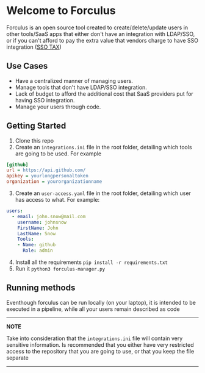 # Welcome to Forculus

Forculus is an open source tool created to create/delete/update users in other tools/SaaS apps that either don't have an integration with LDAP/SSO, or if you can't afford to pay the extra value that vendors charge to have SSO integration  ([SSO TAX](https://sso.tax/))

## Use Cases

* Have a centralized manner of managing users.
* Manage tools that don't have LDAP/SSO integration.
* Lack of budget to afford the additional cost that SaaS providers put for having SSO integration.
* Manage your users through code.

## Getting Started
1. Clone this repo
2. Create an `integrations.ini` file in the root folder, detailing which tools are going to be used. For example
``` ini
[github]
url = https://api.github.com/
apikey = yourlongpersonaltoken
organization = yourorganizationname
```
3. Create an `user-access.yaml` file in the root folder, detailing which user has access to what. For example:
```yaml
users:
  - email: john.snow@mail.com
    username: johnsnow
    FirstName: John
    LastName: Snow
    Tools:
    - Name: github
      Role: admin
```
4. Install all the requirements `pip install -r requirements.txt`
5. Run it `python3 forculus-manager.py`

## Running methods
Eventhough forculus can be run locally (on your laptop), it is intended to be executed in a pipeline, while all your users remain described as code

---
**NOTE**

Take into consideration that the `integrations.ini` file will contain very sensitive information. Is recommended that you either have very restricted access to the repository that you are going to use, or that you keep the file separate

---